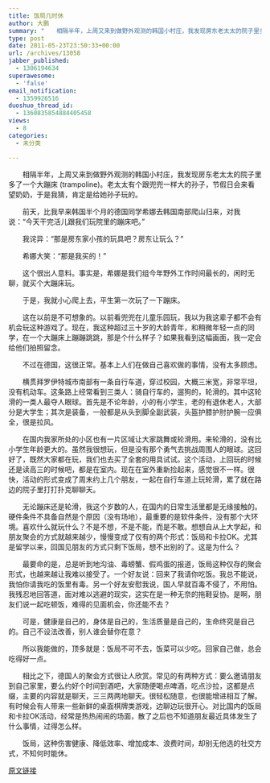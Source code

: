 ```yaml
---
title: 饭局几时休
author: 大鹏
summary: "　　相隔半年，上周又来到做野外观测的韩国小村庄，我发现房东老太太的院子里多了一个大蹦床 (trampoline)。老太太有个跟兜兜一样大的孙子，节假日会来看望奶奶，于是我猜，肯定是给她孙子玩的。"
type: post
date: 2011-05-23T23:50:33+00:00
url: /archives/13058
jabber_published:
  - 1306194634
superawesome:
  - 'false'
email_notification:
  - 1359926516
duoshuo_thread_id:
  - 1360835854884405458
views:
  - 8
categories:
  - 未分类

---
```

　　相隔半年，上周又来到做野外观测的韩国小村庄，我发现房东老太太的院子里多了一个大蹦床 (trampoline)。老太太有个跟兜兜一样大的孙子，节假日会来看望奶奶，于是我猜，肯定是给她孙子玩的。
  
　　前天，比我早来韩国半个月的德国同学希娜去韩国南部爬山归来，对我说：“今天干完活儿跟我们玩院里的蹦床吧。”
  
　　我诧异：“那是房东家小孩的玩具吧？房东让玩么？”
  
　　希娜大笑：“那是我买的！”
  
　　这个很出人意料。事实是，希娜是我们组今年野外工作时间最长的，闲时无聊，就买个大蹦床玩。
  
　　于是，我就小心爬上去，平生第一次玩了一下蹦床。
  
　　这在以前是不可想象的。以前看兜兜在儿童乐园玩，我以为我这辈子都不会有机会玩这种游戏了。现在，我这种超过三十岁的大龄青年，和稍微年轻一点的同学，在一个大蹦床上蹦蹦跳跳，那是个什么样子？如果我看到这幅画面，我一定会给他们拍照留念。
  
　　不过在德国，这很正常。基本上人们在做自己喜欢做的事情，没有太多顾虑。
  
　　横贯拜罗伊特城市南部有一条自行车道，穿过校园，大概三米宽，非常平坦，没有机动车。这条路上经常看到三类人：骑自行车的，遛狗的，轮滑的。其中这轮滑的一类人最夺人眼球。首先是不论年龄，小的有小学生，老的有退休老人，大部分是大学生；其次是装备，一般都是从头到脚全副武装，头盔护膝护肘护腕一应俱全，很是拉风。
  
　　在国内我家所处的小区也有一片区域让大家跳舞或轮滑用。来轮滑的，没有比小学生年龄更大的。虽然我很想玩，但是没有那个勇气去挑战周围人的眼球。这回好了，既然大家都在玩，我们也去买了全套的用具试试。这个活动，上回玩的时候还是读高三的时候吧，都是在室内。现在在室外重新捡起来，感觉很不一样。很快，活动的形式变成了周末约上几个朋友，一起在自行车道上玩轮滑，累了就在路边的院子里打打扑克聊聊天。
  
　　无论蹦床还是轮滑，我这个岁数的人，在国内的日常生活里都是无缘接触的。硬件条件不具备自然是个原因（没有场地），最重要的是软件条件，没有那个大环境。喜欢什么就玩什么？不是不想，不是不能，而是不敢。想想自从上大学起，和朋友聚会的方式就越来越少，慢慢变成了仅有的两个形式：饭局和卡拉OK。尤其是留学以来，回国见朋友的方式只剩下饭局，想不出别的了。这是为什么？
  
　　最要命的是，总是听到地沟油、毒螃蟹、假鸡蛋的报道，饭局这种仅存的聚会形式，也越来越让我难以接受了。一个好友说：回来了我请你吃饭。我总不能说，我怕你请我吃的饭里有毒。另一个好友安慰我说，国人早就百毒不侵了，不用怕。我残忍地回答道，面对难以逃避的现实，这实在是一种无奈的拖鞋妥协。是啊，朋友们说一起吃顿饭，难得的见面机会，你还能不去？
  
　　可是，健康是自己的，身体是自己的，生活质量是自己的，生命终究是自己的。自己不设法改善，别人谁会替你在意？
  
　　所以我能做的，顶多就是：饭局不可不去，饭菜可以少吃。回家自己做，总会吃得好一点。
  
　　相比之下，德国人的聚会方式很让人欣赏。常见的有两种方式：要么邀请朋友到自己家里，要么约好个时间到酒吧，大家随便喝点啤酒，吃点沙拉，这都是点缀，主要的内容就是聊天，三三两两地聊天。很轻松随意，也很能增进相互了解。有时候会有人带来一些新鲜的桌面棋牌类游戏，边聊边玩很开心。对比国内的饭局和卡拉OK活动，经常是热热闹闹的场面，散了之后也不知道朋友最近具体发生了什么事情，过得怎么样。
  
　　饭局，这种伤害健康、降低效率、增加成本、浪费时间，却别无他选的社交方式，不知何时能休。

[原文链接](http://dapengde.com/archives/13058)

